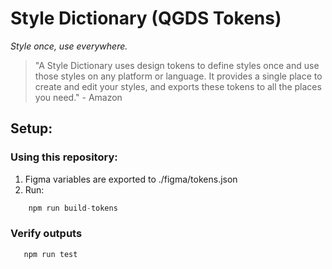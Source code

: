# Style Dictionary (QGDS Tokens)
*Style once, use everywhere.*
>
> "A Style Dictionary uses design tokens to define styles once and use those styles on any platform or language. It provides a single place to create and edit your styles, and exports these tokens to all the places you need." - Amazon


## Setup:

### Using this repository:
1. Figma variables are exported to ./figma/tokens.json 
2. Run:
```javascript 
    npm run build-tokens
``` 

### Verify outputs
```javascript
   npm run test
```
